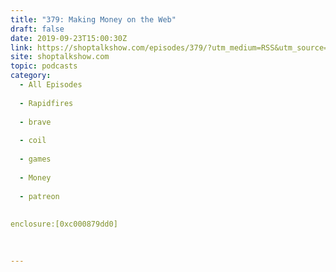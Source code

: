 ```yaml
---
title: "379: Making Money on the Web"
draft: false
date: 2019-09-23T15:00:30Z
link: https://shoptalkshow.com/episodes/379/?utm_medium=RSS&utm_source=hune
site: shoptalkshow.com
topic: podcasts
category:
  - All Episodes
  
  - Rapidfires
  
  - brave
  
  - coil
  
  - games
  
  - Money
  
  - patreon
  
  
enclosure:[0xc000879dd0] 
 
  

---
```

